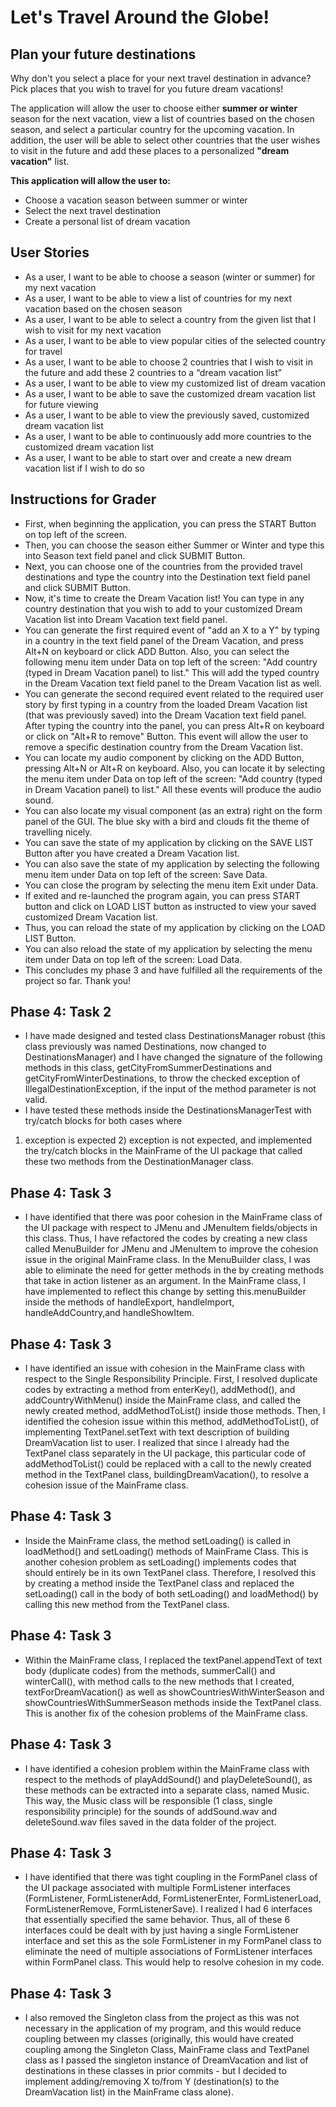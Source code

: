 # Let's Travel Around the Globe!

## Plan your future destinations
Why don't you select a place for your next travel destination in advance?
Pick places that you wish to travel for you future dream vacations! 

The application will allow the user to choose either **summer or winter** season for the next vacation, 
view a list of countries based on the chosen season,
and select a particular country for the upcoming vacation.
In addition, the user will be able to select other countries that the user wishes to visit 
in the future and add these places to a personalized **"dream vacation"** list. 

**This application will allow the user to:**
- Choose a vacation season between summer or winter 
- Select the next travel destination
- Create a personal list of dream vacation


## User Stories
- As a user, I want to be able to choose a season (winter or summer) for my next vacation
- As a user, I want to be able to view a list of countries for my next vacation based on the chosen season
- As a user, I want to be able to select a country from the given list that I wish to visit for my next vacation 
- As a user, I want to be able to view popular cities of the selected country for travel 
- As a user, I want to be able to choose 2 countries that I wish to visit in the future and add these 2 countries to a “dream vacation list”
- As a user, I want to be able to view my customized list of dream vacation
- As a user, I want to be able to save the customized dream vacation list for future viewing 
- As a user, I want to be able to view the previously saved, customized dream vacation list
- As a user, I want to be able to continuously add more countries to the customized dream vacation list
- As a user, I want to be able to start over and create a new dream vacation list if I wish to do so

## Instructions for Grader
- First, when beginning the application, you can press the START Button on top left of the screen.
- Then, you can choose the season either Summer or Winter and type this into Season text field panel and click SUBMIT Button.
- Next, you can choose one of the countries from the provided travel destinations and type the country 
into the Destination text field panel and click SUBMIT Button.
- Now, it's time to create the Dream Vacation list! You can type in any country destination that you wish to add to 
your customized Dream Vacation list into Dream Vacation text field panel.
- You can generate the first required event of "add an X to a Y" by typing in a country in the text field panel of the Dream Vacation, and
press Alt+N on keyboard or click ADD Button. 
Also, you can select the following menu item under Data on top left of the screen: "Add country (typed in Dream Vacation panel) to list."
This will add the typed country in the Dream Vacation text field panel to the Dream Vacation list as well.
- You can generate the second required event related to the required user story by first typing in a country 
from the loaded Dream Vacation list (that was previously saved) into the Dream Vacation text field panel. 
After typing the country into the panel, you can press Alt+R on keyboard or click on "Alt+R to remove" Button.
This event will allow the user to remove a specific destination country from the Dream Vacation list.    
- You can locate my audio component by clicking on the ADD Button, pressing Alt+N or Alt+R on keyboard. 
Also, you can locate it by selecting the menu item under Data on top left of the screen: "Add country (typed in Dream Vacation panel) to list."
All these events will produce the audio sound. 
- You can also locate my visual component (as an extra) right on the form panel of the GUI. The blue sky with a bird and clouds
fit the theme of travelling nicely. 
- You can save the state of my application by clicking on the SAVE LIST Button after you have created a Dream Vacation list.
- You can also save the state of my application by selecting the following menu item under Data on top left of the screen: Save Data.
- You can close the program by selecting the menu item Exit under Data. 
- If exited and re-launched the program again, you can press START button and click on LOAD LIST button as instructed to view
your saved customized Dream Vacation list.
- Thus, you can reload the state of my application by clicking on the LOAD LIST Button. 
- You can also reload the state of my application by selecting the menu item under Data on top left of the screen: Load Data.
- This concludes my phase 3 and have fulfilled all the requirements of the project so far. Thank you! 


## Phase 4: Task 2
- I have made designed and tested class DestinationsManager robust (this class previously was named Destinations, now changed to 
DestinationsManager) and I have changed the signature of the following methods in this class,
getCityFromSummerDestinations and getCityFromWinterDestinations, to throw the checked exception of IllegalDestinationException, 
if the input of the method parameter is not valid. 
- I have tested these methods inside the DestinationsManagerTest with try/catch blocks for both cases where 
1) exception is expected 2) exception is not expected, and implemented the try/catch blocks in the MainFrame of the UI package 
that called these two methods from the DestinationManager class.

## Phase 4: Task 3
- I have identified that there was poor cohesion in the MainFrame class of the UI package with respect to JMenu and JMenuItem fields/objects
in this class. Thus, I have refactored the codes by creating a new class called MenuBuilder for JMenu and JMenuItem to improve the 
cohesion issue in the original MainFrame class. In the MenuBuilder class, I was able to eliminate the need for getter methods in the
by creating methods that take in action listener as an argument. In the MainFrame class, I have implemented
to reflect this change by setting this.menuBuilder inside the methods of handleExport, handleImport, handleAddCountry,and handleShowItem.

## Phase 4: Task 3
- I have identified an issue with cohesion in the MainFrame class with respect to the Single Responsibility Principle. 
First, I resolved duplicate codes by extracting a method from enterKey(), addMethod(), and addCountryWithMenu() inside the MainFrame class, 
and called the newly created method, addMethodToList() inside those methods. Then, I identified 
the cohesion issue within this method, addMethodToList(), of implementing TextPanel.setText with text description of building DreamVacation list to user. 
I realized that since I already had the TextPanel class separately in the UI package,
this particular code of addMethodToList() could be replaced with a call to the newly created method in the TextPanel class, 
buildingDreamVacation(), to resolve a cohesion issue of the MainFrame class. 

## Phase 4: Task 3
- Inside the MainFrame class, the method setLoading() is called in loadMethod() and setLoading() methods of MainFrame Class. 
This is another cohesion problem as setLoading() implements codes that should entirely be in its own TextPanel class. Therefore,
I resolved this by creating a method inside the TextPanel class and replaced the setLoading() call in the body of both
setLoading() and loadMethod() by calling this new method from the TextPanel class.  

## Phase 4: Task 3
- Within the MainFrame class, I replaced the textPanel.appendText of text body (duplicate codes) from the methods, summerCall() and winterCall(), with method calls to the new 
 methods that I created, textForDreamVacation() as well as showCountriesWithWinterSeason
 and showCountriesWithSummerSeason methods inside the TextPanel class. This is another fix of the cohesion problems of the MainFrame class. 

## Phase 4: Task 3
- I have identified a cohesion problem within the MainFrame class with respect to the methods of playAddSound() and playDeleteSound(), as these methods
can be extracted into a separate class, named Music. This way, the Music class will be responsible (1 class, single responsibility principle)
for the sounds of addSound.wav and deleteSound.wav files saved in the data folder of the project. 

## Phase 4: Task 3
- I have identified that there was tight coupling in the FormPanel class of the UI package associated with multiple FormListener interfaces (FormListener, FormListenerAdd,
FormListenerEnter, FormListenerLoad, FormListenerRemove, FormListenerSave). I realized I had 6 interfaces that essentially specified
the same behavior. Thus, all of these 6 interfaces could be dealt with by just having a single FormListener interface and set this as the sole FormListener in my FormPanel class 
to eliminate the need of multiple associations of FormListener interfaces within FormPanel class. This would help to resolve cohesion in my code.

## Phase 4: Task 3
- I also removed the Singleton class from the project as this was not necessary in the application of my program, and this would
reduce coupling between my classes (originally, this would have created coupling among the Singleton Class, MainFrame class and TextPanel class as
I passed the singleton instance of DreamVacation and list of destinations in these classes in prior commits - but I decided
to implement adding/removing X to/from Y (destination(s) to the DreamVacation list) in the MainFrame class alone).
 

